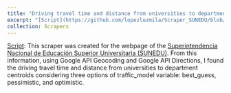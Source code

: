 ```yaml
---
title: "Driving travel time and distance from universities to department centroids"
excerpt: "[Script](https://github.com/lopezluzmila/Scraper_SUNEDU/blob/main/Scraper_SUNEDU.ipynb): Scraping of Superintendencia Nacional de Educación Superior Universitaria (SUNEDU)'s webside."
collection: Scrapers
---
```

[Script](https://github.com/lopezluzmila/Scraper_SUNEDU/blob/main/Scraper_SUNEDU.ipynb):  This scraper was created for the webpage of the [Superintendencia Nacional de Educación Superior Universitaria (SUNEDU)](https://enlinea.sunedu.gob.pe/). From this information, using Google API Geocoding and Google API Directions, I found the driving travel time and distance from universities to department centroids considering three options of traffic_model variable: best_guess, pessimistic, and optimistic.

